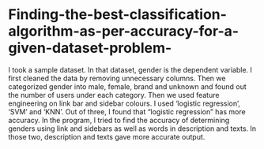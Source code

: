 # Finding-the-best-classification-algorithm-as-per-accuracy-for-a-given-dataset-problem-
I took a sample dataset. In that dataset, gender is the dependent variable. I first cleaned the data by removing unnecessary columns. Then we categorized gender into male, female, brand and unknown and found out the number of users under each category. Then we used feature engineering on link bar and sidebar colours. I used ‘logistic regression’, ‘SVM’ and ‘KNN’. Out of three, I found that “logistic regression” has more accuracy. In the program, I tried to find the accuracy of determining genders using link and sidebars as well as words in description and texts. In those two, description and texts gave more accurate output.
